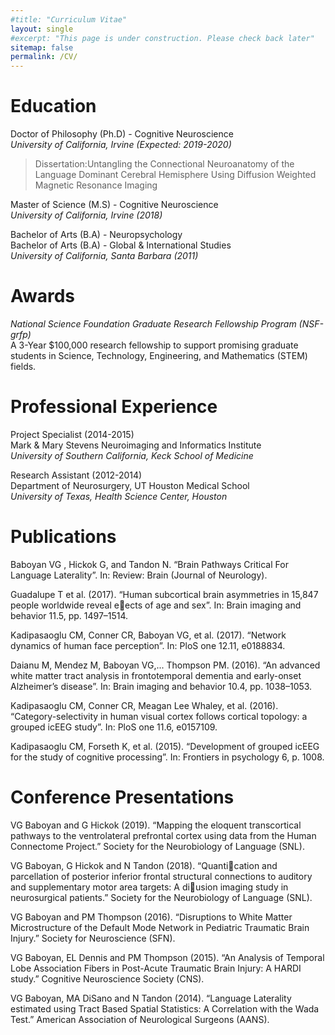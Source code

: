 ```yaml
---
#title: "Curriculum Vitae"
layout: single
#excerpt: "This page is under construction. Please check back later"
sitemap: false
permalink: /CV/
---
```


# Education
Doctor of Philosophy (Ph.D) - Cognitive Neuroscience <br/>
*University of California, Irvine (Expected: 2019-2020)* <br/>
>Dissertation:Untangling the Connectional Neuroanatomy of the Language Dominant Cerebral Hemisphere Using Diffusion Weighted Magnetic Resonance Imaging

Master of Science (M.S) - Cognitive Neuroscience<br/>
*University of California, Irvine  (2018)* <br/>

Bachelor of Arts (B.A) - Neuropsychology <br/>
Bachelor of Arts (B.A) - Global & International Studies <br/>
*University of California, Santa Barbara (2011)* <br/>

# Awards
*National Science Foundation Graduate Research Fellowship Program (NSF-grfp) <br/>*
A 3-Year $100,000 research fellowship to support promising graduate students in Science, Technology, Engineering, and Mathematics (STEM) fields. <br/>

# Professional Experience
Project Specialist (2014-2015)<br/>
Mark & Mary Stevens Neuroimaging and Informatics Institute<br/>
*University of Southern California, Keck School of Medicine*

Research Assistant (2012-2014) <br/>
Department of Neurosurgery, UT Houston Medical School <br/>
*University of Texas, Health Science Center, Houston*

# Publications
Baboyan VG , Hickok G, and Tandon N. “Brain Pathways Critical For Language Laterality”.
In: Review: Brain (Journal of Neurology).

Guadalupe T et al. (2017). “Human subcortical brain asymmetries in 15,847
people worldwide reveal eects of age and sex”. In: Brain imaging and behavior
11.5, pp. 1497–1514.

Kadipasaoglu CM, Conner CR, Baboyan VG, et al. (2017). “Network dynamics of
human face perception”. In: PloS one 12.11, e0188834.

Daianu M, Mendez M, Baboyan VG,... Thompson PM. (2016). “An advanced white
matter tract analysis in frontotemporal dementia and early-onset Alzheimer’s
disease”. In: Brain imaging and behavior 10.4, pp. 1038–1053.

Kadipasaoglu CM, Conner CR, Meagan Lee Whaley, et al. (2016). “Category-selectivity in human visual cortex follows cortical topology: a grouped icEEG study”.
In: PloS one 11.6, e0157109.

Kadipasaoglu CM, Forseth K, et al. (2015). “Development of grouped icEEG for
the study of cognitive processing”. In: Frontiers in psychology 6, p. 1008.

# Conference Presentations
VG Baboyan and G Hickok (2019). “Mapping the eloquent transcortical pathways
to the ventrolateral prefrontal cortex using data from the Human Connectome
Project.” Society for the Neurobiology of Language (SNL).

VG Baboyan, G Hickok and N Tandon (2018). “Quantication and parcellation of
posterior inferior frontal structural connections to auditory and supplementary
motor area targets: A diusion imaging study in neurosurgical patients.” Society
for the Neurobiology of Language (SNL).

VG Baboyan and PM Thompson (2016). “Disruptions to White Matter Microstructure of the Default Mode Network in Pediatric Traumatic Brain Injury.” Society for
Neuroscience (SFN).

VG Baboyan, EL Dennis and PM Thompson (2015). “An Analysis of Temporal Lobe
Association Fibers in Post-Acute Traumatic Brain Injury: A HARDI study.” Cognitive Neuroscience Society (CNS).

VG Baboyan, MA DiSano and N Tandon (2014). “Language Laterality estimated
using Tract Based Spatial Statistics: A Correlation with the Wada Test.” American
Association of Neurological Surgeons (AANS).
